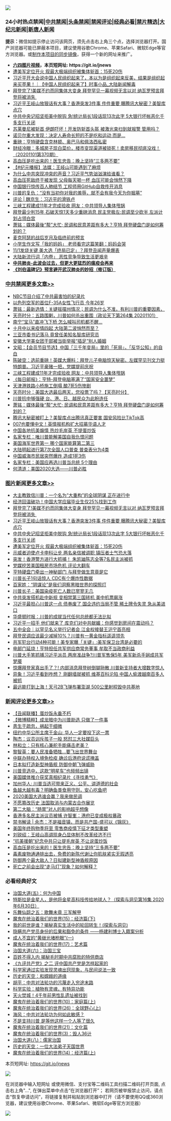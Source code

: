 ![](https://raw.githubusercontent.com/fqnews/bnews/master/64photo/fqnews-qr.jpg)

<div id="tt">
<h3>24小时热点禁闻|<a href="#%E4%B8%AD%E5%85%B1%E7%A6%81%E9%97%BB%E6%9B%B4%E5%A4%9A%E6%96%87%E7%AB%A0">中共禁闻</a>|<a href="#%E5%9B%BE%E7%89%87%E6%96%B0%E9%97%BB%E6%9B%B4%E5%A4%9A%E6%96%87%E7%AB%A0">头条禁闻</a>|<a href="#%E6%96%B0%E9%97%BB%E8%AF%84%E8%AE%BA%E6%9B%B4%E5%A4%9A%E6%96%87%E7%AB%A0">禁闻评论|<a href="#%E5%BF%85%E7%9C%8B%E7%BB%8F%E5%85%B8%E5%A5%BD%E6%96%87">经典必看|<a href="/video.md#%E7%A6%81%E7%89%87%E7%B2%BE%E9%80%89">禁片精选</a>|<a href="https://github.com/fqnews/djy/blob/master/gb/nf1351518.md#1">大纪元新闻</a>|<a href="https://github.com/fqnews/ntdtv/blob/master/gb/prog204.md#1">新唐人新闻</a></h3>
<div><b>提示：</b>微信如提示停止访问该网页，须先点击右上角三个点，选择浏览器打开。国产浏览器可能已屏蔽本项目，建议使用谷歌Chrome、苹果Safari、微软Edge等官方浏览器。或<a href="https://github.com/fqnews/bnews/blob/master/%E5%88%B6%E4%BD%9Cgit%E7%A6%81%E9%97%BB%E9%95%9C%E5%83%8F.md">制作本项目的同步镜像</a>，获得一个新的网址来推广。</div>
<ul>
<li><b><a href="http://d1.bdrive.tk/64.mp4" target="_blank">六四图片视频</a>，本页短网址: https://git.io/jnews</b></li>
<li><a href="/topimagenews/20201101/1423886.md">遭美军定位开火 叙最大极端组织被集体斩首：15死20伤</a></li>
<li><a href="/bannedvideo/20201101/1423909.md">习近平开大会说中国人民组织起来了，本以为是组织起来反美，结果是组织起来买苹果！｜【中国人民组织起来了】时事小品_大陆新闻解毒</a></li>
<li><a href="/topimagenews/20201102/1424079.md">拜登完了!美媒不约而同集体大变身 拜登罕见一幕视频无言以对 纳瓦罗预言拜登将被消失 </a></li>
<li><a href="/topimagenews/20201102/1424072.md">习近平王岐山放狠话有大事？香港突发3件事 件件重要 曝腾讯大秘密？美智库点穴</a></li>
<li><a href="/topimagenews/20201101/1423948.md">中共中央记招坚拒美中脱钩 急!统计局长1段话现13次此字 5大银行坏帐恶化千多支行关闭</a></li>
<li><a href="/cnnews/20201101/1423848.md">苏莱曼尼被斩首 伊朗吓坏！开发防斩首头盔 被激光束扫到就报警 管用吗？</a></li>
<li><a href="/funmedia/20201102/1424153.md">诺贝尔重大发现：决定人寿命长短的不是吃和运动 而是…</a></li>
<li><a href="/cnnews/20201101/1423863.md">重磅：亨特硬盘含克林顿、奥巴马和佩洛西私密</a></li>
<li><a href="/bannedvideo/20201101/1423858.md">财经冷眼：多城房子现白菜价，楼市变现渠道被锁死！卖房移民彻底没戏！（20201101第370期）</a></li>
<li><a href="/comments/20201101/1423892.md">高血压是吃出来的！医生忠告：晚上坚持“三多两不要”</a></li>
<li><a href="/bannedvideo/20201101/1424027.md">【#纪元播报】法媒：王岐山可能遇到了麻烦</a></li>
<li><a href="/bannedvideo/20201102/1424077.md">为什么中共突现冲突的声音？习近平气势汹汹演给谁看？</a></li>
<li><a href="/lifebaike/20201102/1424124.md">高血压死敌终于被发现 父母每天喝一杯 血压可能会悄然下降</a></li>
<li><a href="/taiwannews/20201101/1423851.md">中国银行惊传百人肺结节 工程师用GitHub自救传开消息</a></li>
<li><a href="/bannedvideo/20201101/1424002.md">川普的复仇：“没有当初你对我的羞辱，就不会有我今天为你掘墓”</a></li>
<li><a href="/ssgc/20201101/1424051.md">评论 | 魏京生：习近平的滑铁卢</a></li>
<li><a href="/cbnews/20201102/1424113.md">三峡工程建成11年才完成验收 网友：中共领导人集体甩锅</a></li>
<li><a href="/cnnews/20201102/1424088.md">拜登最少判15年 石破天惊1天多少重磅消息 民主党极左:民调至少砍半 左派计划占领白宫</a></li>
<li><a href="/cbnews/20201101/1423928.md">萧铭：媒体最後“帮”大忙; 民调和民意差距有多大？亨特 拜登硬盘门是如何筹划的？</a></li>
<li><a href="/taiwannews/20201101/1423846.md">麦克阿瑟的战后岁月及临终前的预言</a></li>
<li><a href="/cnnews/20201102/1424080.md">小学生作文写「我的妈妈」 老师看完这篇笑翻：妈妈会哭</a></li>
<li><a href="/taiwannews/20201101/1423944.md">11/1发烧关键 美大选「终局已定」？拜登丑闻声量爆表</a></li>
<li><a href="/cnnews/20201102/1424105.md">大陆新流行词「内卷」 恶性竞争导致生活更艰辛</a></li>
<li><b><a href="/comments/20200211/1275071.md" target="_blank">中共肺炎-此波会过去，但更大更猛烈的瘟疫会再来</a></b></li>
<li><b><a href="/comments/20200207/1272816.md" target="_blank">《刘伯温碑记》预言避开武汉肺炎的妙招（修订版）</a></b></li>
</ul>
</div>

<div class="catlist">
<h3><a href="/cbnews/" target="_blank">中共禁闻</a><span><a href="/cbnews/" target="_blank" rel="nofollow">更多文章>></a></span></h3>
<ul>
<li><a href="/cbnews/20201102/1424256.md" target="_blank">NBC节目介绍了中共最害怕的纪录片</a></li>
<li><a href="/cbnews/20201102/1424243.md" target="_blank">以色列空军的首位F-35A女性飞行员 今年26岁</a></li>
<li><a href="/cbnews/20201102/1424242.md" target="_blank">萧铭：最新选情：关键摇摆州情况；民调为什么不准，有利川普的重要因素，</a></li>
<li><a href="/cbnews/20201102/1424241.md" target="_blank">天亮时分：五路围剿，川普如何杀出重围（政论天下第264集 20201101）</a></li>
<li><a href="/cbnews/20201102/1424230.md" target="_blank">南宁“宝马”直冲飞下桥 怎么喊叫司机都不醒…</a></li>
<li><a href="/cbnews/20201102/1424214.md" target="_blank">十月中以来疫情四起 大陆第二波悄然而至？</a></li>
<li><a href="/cbnews/20201102/1424200.md" target="_blank">三亚市委书记落马 竟曾任美知名智库研究员</a></li>
<li><a href="/cbnews/20201102/1424198.md" target="_blank">安徽大学美女团干部被当街举报“插足”别人婚姻</a></li>
<li><a href="/cbnews/20201102/1424196.md" target="_blank">文昭：【会员节目节选】中国「三千年变局」里的「死局」，「反华公知」的自白</a></li>
<li><a href="/cbnews/20201102/1424178.md" target="_blank">陈破空：选前重磅！英媒大爆料：拜登儿子电脑惊天秘密。左媒罕见刊文力挺特朗普。习近平豪赌一把，党媒提前庆祝</a></li>
<li><a href="/cbnews/20201102/1424113.md" target="_blank">三峡工程建成11年才完成验收 网友：中共领导人集体甩锅</a></li>
<li><a href="/cbnews/20201102/1424099.md" target="_blank">《每日邮报》：亨特-拜登电脑塞满了“国家安全噩梦”</a></li>
<li><a href="/cbnews/20201102/1424083.md" target="_blank">天津港铁路小桥施工倒塌 酿7死5伤惨剧</a></li>
<li><a href="/cbnews/20201102/1424071.md" target="_blank">天亮时分：美国大选最后两天，您投票了吗？【天亮时分】</a></li>
<li><a href="/cbnews/20201101/1424054.md" target="_blank">川普抗中够强硬 台、港、日、越民众为此盼连任</a></li>
<li><a href="/cbnews/20201101/1423928.md" target="_blank">萧铭：媒体最後“帮”大忙; 民调和民意差距有多大？亨特 拜登硬盘门是如何筹划的？</a></li>
<li><a href="/cbnews/20201101/1423834.md" target="_blank">腾讯大秘密被盯上？美智库点出腾讯真正要害 国安风险比TikTok高</a></li>
<li><a href="/cbnews/20201101/1423761.md" target="_blank">007也要懂中文！英情报机构扩大招募华语人才</a></li>
<li><a href="/cbnews/20201101/1423760.md" target="_blank">中国各地抗美煽情 热炒毛岸英 不提蛋炒饭</a></li>
<li><a href="/cbnews/20201101/1423443.md" target="_blank">名家专栏：唯川普能解美国自我仇恨问题</a></li>
<li><a href="/cbnews/20201101/1423735.md" target="_blank">美国海军世界第一 哪个国家能算第二第三</a></li>
<li><a href="/cbnews/20201101/1423734.md" target="_blank">大陆明起进行第7次全国人口普查 普查表分为4类</a></li>
<li><a href="/cbnews/20201101/1423733.md" target="_blank">中国威海市民居突然爆炸 造成1死3伤</a></li>
<li><a href="/cbnews/20201101/1423640.md" target="_blank">名家专栏：美国应再选川普当总统 5个理由</a></li>
<li><a href="/cbnews/20201101/1423679.md" target="_blank">何清涟：美国2020大选——川普必胜</a></li>

</ul>
</div>
<div class="catlist">
<h3><a href="/topimagenews/" target="_blank">图片新闻</a><span><a href="/topimagenews/" target="_blank" rel="nofollow">更多文章>></a></span></h3>
<ul>
<li><a href="/topimagenews/20201102/1424290.md" target="_blank">大主教致信川普：一个名为“大重构”的全球阴谋 正在进行中</a></li>
<li><a href="/topimagenews/20201102/1424179.md" target="_blank">经济回温破功！中国大学应届毕业生仅25%找到工作</a></li>
<li><a href="/topimagenews/20201102/1424079.md" target="_blank">拜登完了!美媒不约而同集体大变身 拜登罕见一幕视频无言以对 纳瓦罗预言拜登将被消失 </a></li>
<li><a href="/topimagenews/20201102/1424072.md" target="_blank">习近平王岐山放狠话有大事？香港突发3件事 件件重要 曝腾讯大秘密？美智库点穴</a></li>
<li><a href="/topimagenews/20201101/1423948.md" target="_blank">中共中央记招坚拒美中脱钩 急!统计局长1段话现13次此字 5大银行坏帐恶化千多支行关闭</a></li>
<li><a href="/topimagenews/20201101/1423886.md" target="_blank">遭美军定位开火 叙最大极端组织被集体斩首：15死20伤</a></li>
<li><a href="/topimagenews/20201101/1423826.md" target="_blank">示威者迫使卢卡申科让步 两名亲信被调职 镇压者士气恐大落</a></li>
<li><a href="/topimagenews/20201101/1423825.md" target="_blank">突发！香港警方进行大抓捕！ 朱凯廸陈志全等7名民主派被抓</a></li>
<li><a href="/topimagenews/20201101/1423611.md" target="_blank">党媒挖苦美国租房市场危机 评论大翻车</a></li>
<li><a href="/topimagenews/20201101/1423610.md" target="_blank">亨特硬盘门牵出一神秘部门 与拜登做生意竟是它</a></li>
<li><a href="/topimagenews/20201031/1423563.md" target="_blank">川普长子1句话惊人 CDC有个爆炸性数据</a></li>
<li><a href="/comments/20201031/1423298.md" target="_blank">百家姓：“阴谋论”是我们洞察黑暗世界的探照灯</a></li>
<li><a href="/topimagenews/20201031/1423146.md" target="_blank">川普长子：美国染疫死亡人数已寥寥无几</a></li>
<li><a href="/topimagenews/20201031/1423133.md" target="_blank">中共突发搭机赴中新规 变相禁第三国转机 美中机票飙涨</a></li>
<li><a href="/topimagenews/20201030/1422890.md" target="_blank">习近平最担心川普这一点 债券废了 国企违约当局不管 稀土牌令失灵 急从美进口</a></li>
<li><a href="/topimagenews/20201030/1422877.md" target="_blank">华盛顿时报：川普的成就当代任何总统都无法比拟</a></li>
<li><a href="/topimagenews/20201030/1422820.md" target="_blank">习近平一招手 他们就来了 库克们对中共献媚：你感觉到房间在震动吗？</a></li>
<li><a href="/topimagenews/20201030/1422777.md" target="_blank">五中全会｜以罕见名义举行记者会 江金权接替王沪宁首亮相</a></li>
<li><a href="/topimagenews/20201030/1422658.md" target="_blank">拜登民调应该最少减掉10%？川普有一黄金指标遥遥领先</a></li>
<li><a href="/topimagenews/20201030/1422657.md" target="_blank">共军犯台行动4种可能！美专家曝「关键」:美军保卫台湾是必要的</a></li>
<li><a href="/topimagenews/20201030/1422510.md" target="_blank">电邮门延烧！亨特担任共军供应商常务董事 牟取不当政商利益</a></li>
<li><a href="/topimagenews/20201030/1422482.md" target="_blank">川普大手笔抓捕习近平派员 两岸准战争?川普军售保5年 美军新杀手锏成共军梦魇</a></li>
<li><a href="/topimagenews/20201029/1422443.md" target="_blank">惊爆拜登家真出手了？! 内部消息拜登树倒猢狲散 川普新支持者大增数字惊人</a></li>
<li><a href="/topimagenews/20201029/1422425.md" target="_blank">异象！习近平看到咋想？ 刚翻墙就被抓 维基百科沦陷 中国人偷渡越南百多人被抓</a></li>
<li><a href="/topimagenews/20201029/1422258.md" target="_blank">最远能打到上海！天弓2B飞弹布署澎湖 500公里射程毁中共基地</a></li>

</ul>
</div>
<div class="catlist">
<h3><a href="/comments/" target="_blank">新闻评论</a><span><a href="/comments/" target="_blank" rel="nofollow">更多文章>></a></span></h3>
<ul>
<li><a href="/comments/20201102/1424248.md" target="_blank">【丑闻联播】蛋炒饭永垂不朽</a></li>
<li><a href="/comments/20201102/1424247.md" target="_blank">【微博精粹】成龙暗中为川普助选 只做了一件事</a></li>
<li><a href="/comments/20201102/1424239.md" target="_blank">患生于疏忽，祸起于细微</a></li>
<li><a href="/comments/20201102/1424226.md" target="_blank">纽约中华公所主席于金山: 华人一定要投下这一票</a></li>
<li><a href="/comments/20201102/1424221.md" target="_blank">陶杰：议员训斥孩子一般 怒怼三大社媒巨头</a></li>
<li><a href="/comments/20201102/1424220.md" target="_blank">林和立：只有核心兼舵手能痛击老美？</a></li>
<li><a href="/comments/20201102/1424219.md" target="_blank">黎智英：要人民准备牺牲…要飞出世界舞台</a></li>
<li><a href="/comments/20201102/1424190.md" target="_blank">中联办特权入境免检疫 确诊后港府说谎掩盖</a></li>
<li><a href="/comments/20201102/1424189.md" target="_blank">日本拟打造新型神盾舰 防御中朝飞弹威胁</a></li>
<li><a href="/comments/20201102/1424183.md" target="_blank">川普竞选中，这款“明星车”也频频出镜</a></li>
<li><a href="/comments/20201102/1424130.md" target="_blank">美国媒体推介获奖真相纪录片《寻找勇气》</a></li>
<li><a href="/comments/20201102/1424110.md" target="_blank">加州华人: 川普当选可带来正义、公平、讲道德的社会</a></li>
<li><a href="/comments/20201102/1424109.md" target="_blank">鱼越大越有毒？明确鱼类食用守则，安心吃鱼吧</a></li>
<li><a href="/comments/20201102/1424092.md" target="_blank">2020美国大选谁会赢？我来做民调</a></li>
<li><a href="/comments/20201102/1424089.md" target="_blank">不愿篡改历史 法国取消与内蒙古合作展览</a></li>
<li><a href="/comments/20201102/1424069.md" target="_blank">第二大脑：“肠胃”对人的影响超乎想像</a></li>
<li><a href="/comments/20201101/1424052.md" target="_blank">香港多名民主派议员被捕 许智峯：港府已变成极权暴政</a></li>
<li><a href="/comments/20201101/1423998.md" target="_blank">禁书解读 | 余杰：不是福音镇，而是共产国-盛可以《锦灰》</a></li>
<li><a href="/comments/20201101/1423994.md" target="_blank">美国年终购物季将至 零售商疫情下征才类型重塑</a></li>
<li><a href="/comments/20201101/1423951.md" target="_blank">刘锐绍：王岐山高调现身凸显体制不改革经济不行</a></li>
<li><a href="/comments/20201101/1423925.md" target="_blank">“抗美援朝”纪念中共只让提毛岸英 不让说蛋炒饭</a></li>
<li><a href="/comments/20201101/1423892.md" target="_blank">高血压是吃出来的！医生忠告：晚上坚持“三多两不要”</a></li>
<li><a href="/comments/20201101/1423891.md" target="_blank">毒素废物通通排出去，免费的新陈代谢让你肌肤紧实无瑕透亮</a></li>
<li><a href="/comments/20201101/1423885.md" target="_blank">防御两个最大敌人？日拟建新型神盾舰原因</a></li>
<li><a href="/comments/20201101/1423883.md" target="_blank">死亡之前会出现“走马灯”现象？如何解释？</a></li>

</ul>
</div>

<div class="catlist">
<h3>必看经典好文</h3>
<ul>
<li><a href="/cbnews/20180311/913065.md" target="_blank">治国大道(五)：何为中国</a></li>
<li><a href="/comments/20200712/1359460.md" target="_blank">特斯拉是金星人，是他将金星高科技传给地球人？（探索与洞见第16集 2020年6月30日）</a></li>
<li><a href="/tculture/20170715/791820.md" target="_blank">乐舞仙踪之五：歌舞未竟 三军解甲</a></li>
<li><a href="/topimagenews/20180610/955499.md" target="_blank">魔鬼在统治着我们的世界(15)：经济篇(下)</a></li>
<li><a href="/comments/20200715/1359453.md" target="_blank">我的前世是谁？揭秘真实生活中的轮回转生！(探索与洞见)</a></li>
<li><a href="/comments/20201010/1411228.md" target="_blank">隐瞒共产党员身份的后果和豁免的条件 ——杨建利博士入籍案分析</a></li>
<li><a href="/lifebaike/20200527/1334909.md" target="_blank">成人不宜的“黄继光堵枪眼”(一)</a></li>
<li><a href="/topimagenews/20180620/960677.md" target="_blank">魔鬼在统治着我们的世界(17)：艺术篇</a></li>
<li><a href="/cbnews/20180312/913459.md" target="_blank">治国大道(六)：治国三宝</a></li>
<li><a href="/lifebaike/20200711/1358994.md" target="_blank">百姓不得入内 揭秘毛时期中共腐败的特供商店</a></li>
<li><a href="/bookonline/20131116/201055.md" target="_blank">《九评共产党》之二 评中国共产党是怎样起家的</a></li>
<li><a href="/comments/20200921/1400587.md" target="_blank">科学家通过实验发现灵魂出窍现象，与民间说法一致</a></li>
<li><a href="/cbnews/20190219/1083302.md" target="_blank">历史的天空：和嫦娥的道缘</a></li>
<li><a href="/cbnews/20200720/1363328.md" target="_blank">胡平：中共对法轮功的污蔑走入穷途末路</a></li>
<li><a href="/comments/20200605/783205.md" target="_blank">科学实验：植物有灵魂，有特异功能</a></li>
<li><a href="/ccpdope/20181219/1049286.md" target="_blank">天火焚城！4千年前男性乱遗址被找到</a></li>
<li><a href="/topimagenews/20180529/950153.md" target="_blank">魔鬼在统治着我们的世界(10)：家庭篇(上)</a></li>
<li><a href="/comments/20181210/1044798.md" target="_blank">魔鬼在统治着我们的世界(26)：全球野心(上)</a></li>
<li><a href="/comments/20191218/1228234.md" target="_blank">海风：中共对法轮功为何如此敏感？</a></li>
<li><a href="/comments/20200716/1361654.md" target="_blank">不是支持川普 是等他这样一个人等了很久</a></li>
<li><a href="/comments/20180802/980476.md" target="_blank">魔鬼在统治着我们的世界(21)：文化篇</a></li>
<li><a href="/topimagenews/20180521/945342.md" target="_blank">魔鬼在统治着我们的世界(3)：毁人36计</a></li>
<li><a href="/cbnews/20190424/914482.md" target="_blank">治国大道(八)：儒家治国</a></li>
<li><a href="/tculture/20121025/73067.md" target="_blank">历史的天空：一位大法弟子天国世界</a></li>
<li><a href="/topimagenews/20180605/953415.md" target="_blank">魔鬼在统治着我们的世界(14)：经济篇(上)</a></li>

</ul>
</div>

本页短网址: https://git.io/jnews

![](https://raw.githubusercontent.com/fqnews/bnews/master/64photo/fqnews-qr.jpg)

在浏览器中输入短网址 或使用微信、支付宝等二维码工具扫描二维码打开页面, 点击右上角"...", 在弹出菜单中点击“在浏览器打开”； 若网页被举报禁止访问，请点击“恢复申请访问”，将链接复制并粘贴到浏览器中打开（请不要使用QQ或360浏览器，建议使用谷歌Chrome、苹果Safari、微软Edge等官方浏览器）

![](https://raw.githubusercontent.com/fqnews/bnews/master/64photo/wx.jpg)